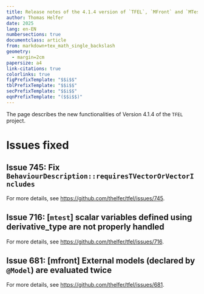 ```yaml
---
title: Release notes of the 4.1.4 version of `TFEL`, `MFront` and `MTest`
author: Thomas Helfer
date: 2025
lang: en-EN
numbersections: true
documentclass: article
from: markdown+tex_math_single_backslash
geometry:
  - margin=2cm
papersize: a4
link-citations: true
colorlinks: true
figPrefixTemplate: "$$i$$"
tblPrefixTemplate: "$$i$$"
secPrefixTemplate: "$$i$$"
eqnPrefixTemplate: "($$i$$)"
---
```


The page describes the new functionalities of Version 4.1.4 of the
`TFEL` project.

# Issues fixed

## Issue 745: Fix `BehaviourDescription::requiresTVectorOrVectorIncludes`

For more details, see <https://github.com/thelfer/tfel/issues/745>.

## Issue 716: [`mtest`] scalar variables defined using derivative_type are not properly handled

For more details, see <https://github.com/thelfer/tfel/issues/716>.

## Issue 681: [mfront] External models (declared by `@Model`) are evaluated twice

For more details, see <https://github.com/thelfer/tfel/issues/681>.
